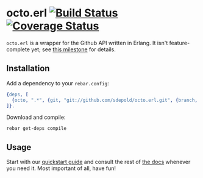 # octo.erl [![Build Status](https://travis-ci.org/sdepold/octo.erl.svg?branch=master)](https://travis-ci.org/sdepold/octo.erl) [![Coverage Status](https://coveralls.io/repos/github/sdepold/octo.erl/badge.svg?branch=master)](https://coveralls.io/github/sdepold/octo.erl?branch=master)

`octo.erl` is a wrapper for the Github API written in Erlang. It isn't
feature-complete yet; see [this
milestone](https://github.com/sdepold/octo.erl/milestone/1) for details.

## Installation

Add a dependency to your `rebar.config`:

```erlang
{deps, [
  {octo, ".*", {git, "git://github.com/sdepold/octo.erl.git", {branch, "master"}}}
]}.
```

Download and compile:

```
rebar get-deps compile
```

## Usage

Start with our [quickstart guide](doc/quickstart.md) and consult the rest of
[the docs](doc/README.md) whenever you need it. Most important of all, have fun!
